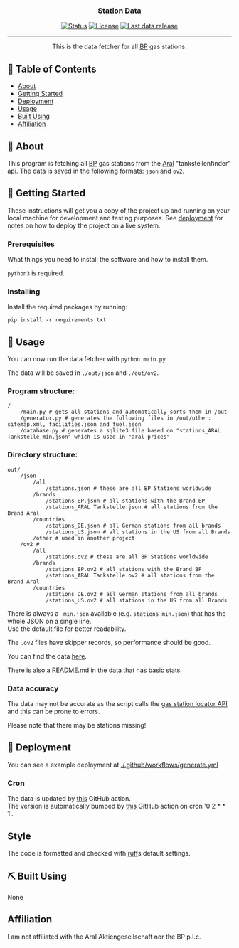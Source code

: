 <h3 align="center">Station Data</h3>

<div align="center">

  [![Status](https://img.shields.io/badge/status-active-success.svg)]() 
  [![License](https://img.shields.io/github/license/bp-stations/station-data)](/LICENSE)
  [![Last data release](https://img.shields.io/github/release-date/bp-stations/station-data)]()

</div>

---

<p align="center"> This is the data fetcher for all <a href="https://www.bp.com/">BP</a> gas stations.
    <br> 
</p>

## 📝 Table of Contents
- [About](#about)
- [Getting Started](#getting_started)
- [Deployment](#deployment)
- [Usage](#usage)
- [Built Using](#built_using)
- [Affiliation](#affiliation)

## 🧐 About <a name = "about"></a>
This program is fetching all [BP](https://www.bp.com/) gas stations from the [Aral](https://www.aral.de/) "tankstellenfinder" api.
The data is saved in the following formats: ``json`` and ``ov2``.

## 🏁 Getting Started <a name = "getting_started"></a>
These instructions will get you a copy of the project up and running on your local machine for development and testing purposes. See [deployment](#deployment) for notes on how to deploy the project on a live system.

### Prerequisites
What things you need to install the software and how to install them.

``python3`` is required.

### Installing

Install the required packages by running:

```
pip install -r requirements.txt
```

## 🎈 Usage <a name="usage"></a>
You can now run the data fetcher with ``python main.py``

The data will be saved in ``./out/json`` and ``./out/ov2``.

### Program structure:

````commandline
/
    /main.py # gets all stations and automatically sorts them in /out
    /generator.py # generates the following files in /out/other: sitemap.xml, facilities.json and fuel.json
    /database.py # generates a sqlite3 file based on "stations_ARAL Tankstelle_min.json" which is used in "aral-prices"
````

### Directory structure:
````commandline
out/
    /json
        /all
            /stations.json # these are all BP Stations worldwide
        /brands
            /stations_BP.json # all stations with the Brand BP
            /stations_ARAL Tankstelle.json # all stations from the Brand Aral
        /countries
            /stations_DE.json # all German stations from all brands
            /stations_US.json # all stations in the US from all Brands
        /other # used in another project
    /ov2 # 
        /all
            /stations.ov2 # these are all BP Stations worldwide
        /brands
            /stations_BP.ov2 # all stations with the Brand BP
            /stations_ARAL Tankstelle.ov2 # all stations from the Brand Aral
        /countries
            /stations_DE.ov2 # all German stations from all brands
            /stations_US.ov2 # all stations in the US from all Brands
````

There is always a ``_min.json`` available (e.g. `stations_min.json`) that has the whole JSON on a single line.  
Use the default file for better readability.

The ``.ov2`` files have skipper records, so performance should be good.

You can find the data [here](https://github.com/bp-stations/station-data/tree/gh-pages).

There is also a [README.md](https://github.com/bp-stations/station-data/tree/gh-pages/json/README.md) in the data that has basic stats.

### Data accuracy

The data may not be accurate as the script calls the [gas station locator API](https://mein.aral.de/tankstellenfinder/) and this can be prone to errors.  
  
Please note that there may be stations missing!

## 🚀 Deployment <a name = "deployment"></a>
You can see a example deployment at [./.github/workflows/generate.yml](./.github/workflows/generate.yml)

### Cron

The data is updated by [this](./.github/workflows/generate.yml) GitHub action.  
The version is automatically bumped by [this](https://github.com/bp-stations/station-data/blob/main/.github/workflows/version.yml) GitHub action on cron '0 2 * * 1'.

## Style
The code is formatted and checked with [ruff](https://github.com/astral-sh/ruff)s default settings.

## ⛏️ Built Using <a name = "built_using"></a>
None

## Affiliation <a name = "affiliation"></a>
I am not affiliated with the Aral Aktiengesellschaft nor the BP p.l.c.
